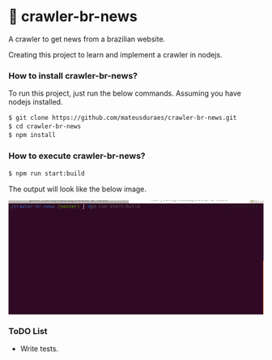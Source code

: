# :newspaper:  crawler-br-news

A crawler to get news from a brazilian website.

Creating this project to learn and implement a crawler in nodejs.

### How to install crawler-br-news?

To run this project, just run the below commands. Assuming you have nodejs installed.

```sh
$ git clone https://github.com/mateusduraes/crawler-br-news.git
$ cd crawler-br-news
$ npm install
```

### How to execute crawler-br-news?

```sh
$ npm run start:build
```

The output will look like the below image.

<img align="center" src="lib.gif" alt="Gif showing project">




### ToDO List

* Write tests.
